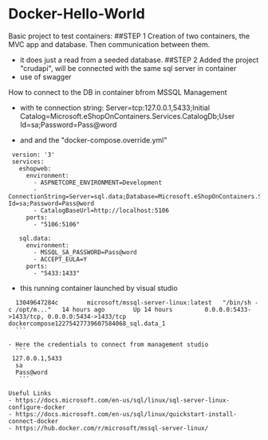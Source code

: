 # Docker-Hello-World

Basic project to test containers: 
##STEP 1
Creation of two containers, the MVC app and database. Then communication between them.
  - it does just a read from a seeded database.
##STEP 2
Added the project "crudapi", will be connected with the same sql server in container
  - use of swagger


How to connect to the DB in container bfrom MSSQL Management

  - with te connection string: Server=tcp:127.0.0.1,5433;Initial Catalog=Microsoft.eShopOnContainers.Services.CatalogDb;User Id=sa;Password=Pass@word

  - and and the "docker-compose.override.yml"
   ```
    version: '3'
	services:
	  eshopweb:
	    environment:
	      - ASPNETCORE_ENVIRONMENT=Development
	      - ConnectionString=Server=sql.data;Database=Microsoft.eShopOnContainers.Services.CatalogDb;User Id=sa;Password=Pass@word
	      - CatalogBaseUrl=http://localhost:5106
	    ports:
	      - "5106:5106"

	  sql.data:
	    environment:
	      - MSSQL_SA_PASSWORD=Pass@word
	      - ACCEPT_EULA=Y
	    ports:
	      - "5433:1433"
 ```

 - this running container launched by visual studio
  ```
    13049647284c        microsoft/mssql-server-linux:latest   "/bin/sh -c /opt/m..."   14 hours ago        Up 14 hours         0.0.0.0:5433->1433/tcp, 0.0.0.0:5434->1433/tcp   dockercompose12275427739607584068_sql.data_1	 
    ```

 - Here the credentials to connect from management studio
    ```
   127.0.0.1,5433
    sa
    Pass@word 
	 ```

Useful Links
  - https://docs.microsoft.com/en-us/sql/linux/sql-server-linux-configure-docker
  - https://docs.microsoft.com/en-us/sql/linux/quickstart-install-connect-docker
  - https://hub.docker.com/r/microsoft/mssql-server-linux/